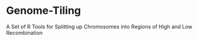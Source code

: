 # Genome-Tiling
A Set of R Tools for Splitting up Chromosomes into Regions of High and Low Recombination
